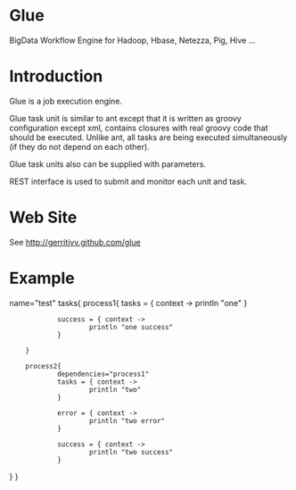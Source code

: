 Glue
====

BigData Workflow Engine for Hadoop, Hbase, Netezza, Pig, Hive ...


Introduction
============

Glue is a job execution engine.

Glue task unit is similar to ant except that it is written as groovy configuration except xml, contains closures with real groovy code that should be executed. Unlike ant, all tasks are being executed simultaneously (if they do not depend on each other).

Glue task units also can be supplied with parameters.

REST interface is used to submit and monitor each unit and task.


Web Site
========

See http://gerritjvv.github.com/glue


Example
=======


name="test"
tasks{
        process1{
                tasks = { context ->
                        println "one"
                }
                
                success = { context ->
                        println "one success"
                }
                
        }
        
        process2{
                dependencies="process1"
                tasks = { context ->
                        println "two"
                }
                
                error = { context ->
                        println "two error"
                }
                
                success = { context ->
                        println "two success"
                }
 }
}
